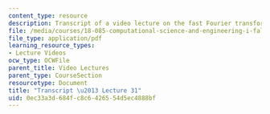 ```yaml
---
content_type: resource
description: Transcript of a video lecture on the fast Fourier transform and convolution.
file: /media/courses/18-085-computational-science-and-engineering-i-fall-2008/0ec33a3d684fc8c6426554d5ec4888bf_18-085F08-L31.pdf
file_type: application/pdf
learning_resource_types:
- Lecture Videos
ocw_type: OCWFile
parent_title: Video Lectures
parent_type: CourseSection
resourcetype: Document
title: "Transcript \u2013 Lecture 31"
uid: 0ec33a3d-684f-c8c6-4265-54d5ec4888bf
---
```


